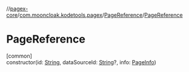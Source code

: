 //[pagex-core](../../../index.md)/[com.mooncloak.kodetools.pagex](../index.md)/[PageReference](index.md)/[PageReference](-page-reference.md)

# PageReference

[common]\
constructor(id: [String](https://kotlinlang.org/api/latest/jvm/stdlib/kotlin/-string/index.html), dataSourceId: [String](https://kotlinlang.org/api/latest/jvm/stdlib/kotlin/-string/index.html)?, info: [PageInfo](../-page-info/index.md))
